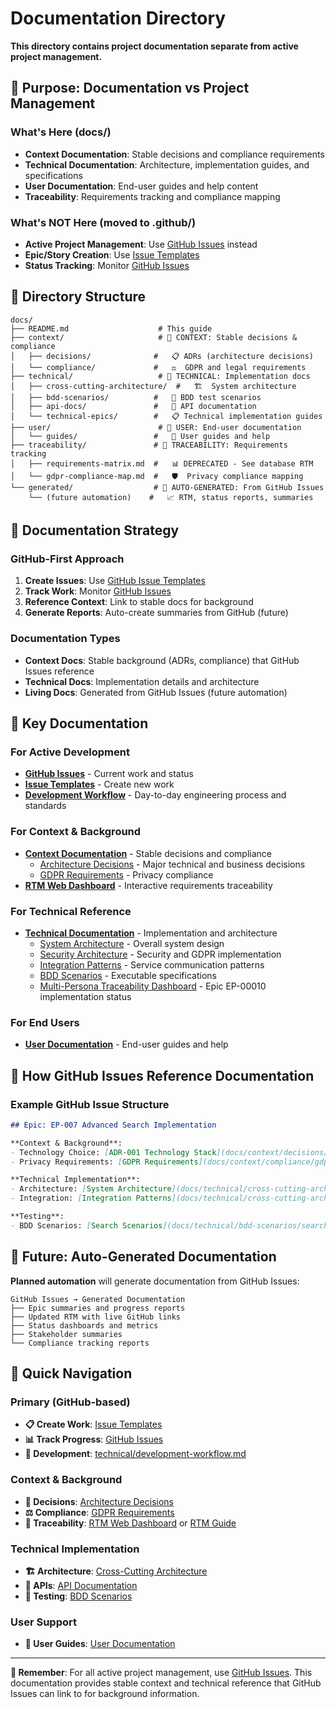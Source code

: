 # Documentation Directory

**This directory contains project documentation separate from active project management.**

## 🎯 Purpose: Documentation vs Project Management

### What's Here (docs/)
- **Context Documentation**: Stable decisions and compliance requirements
- **Technical Documentation**: Architecture, implementation guides, and specifications
- **User Documentation**: End-user guides and help content
- **Traceability**: Requirements tracking and compliance mapping

### What's NOT Here (moved to .github/)
- **Active Project Management**: Use [GitHub Issues](../.github/README.md) instead
- **Epic/Story Creation**: Use [Issue Templates](../../../issues/new/choose)
- **Status Tracking**: Monitor [GitHub Issues](../../../issues)

## 📁 Directory Structure

```
docs/
├── README.md                    # This guide
├── context/                     # 🎯 CONTEXT: Stable decisions & compliance
│   ├── decisions/              #   📋 ADRs (architecture decisions)
│   └── compliance/             #   ⚖️  GDPR and legal requirements
├── technical/                   # 🔧 TECHNICAL: Implementation docs
│   ├── cross-cutting-architecture/  #   🏗️  System architecture
│   ├── bdd-scenarios/          #   🧪 BDD test scenarios
│   ├── api-docs/               #   📡 API documentation
│   └── technical-epics/        #   📋 Technical implementation guides
├── user/                        # 👤 USER: End-user documentation
│   └── guides/                 #   📖 User guides and help
├── traceability/               # 🔗 TRACEABILITY: Requirements tracking
│   ├── requirements-matrix.md  #   📊 DEPRECATED - See database RTM
│   └── gdpr-compliance-map.md  #   🛡️  Privacy compliance mapping
└── generated/                  # 🤖 AUTO-GENERATED: From GitHub Issues
    └── (future automation)    #   📈 RTM, status reports, summaries
```

## 🔄 Documentation Strategy

### GitHub-First Approach
1. **Create Issues**: Use [GitHub Issue Templates](../.github/ISSUE_TEMPLATE/)
2. **Track Work**: Monitor [GitHub Issues](../../../issues)
3. **Reference Context**: Link to stable docs for background
4. **Generate Reports**: Auto-create summaries from GitHub (future)

### Documentation Types
- **Context Docs**: Stable background (ADRs, compliance) that GitHub Issues reference
- **Technical Docs**: Implementation details and architecture
- **Living Docs**: Generated from GitHub Issues (future automation)

## 📖 Key Documentation

### For Active Development
- **[GitHub Issues](../../../issues)** - Current work and status
- **[Issue Templates](../../../issues/new/choose)** - Create new work
- **[Development Workflow](technical/development-workflow.md)** - Day-to-day engineering process and standards

### For Context & Background
- **[Context Documentation](context/)** - Stable decisions and compliance
  - [Architecture Decisions](context/decisions/) - Major technical and business decisions
  - [GDPR Requirements](context/compliance/gdpr-requirements.md) - Privacy compliance
- **[RTM Web Dashboard](http://localhost:8000/api/rtm/reports/matrix?format=html)** - Interactive requirements traceability

### For Technical Reference
- **[Technical Documentation](technical/)** - Implementation and architecture
  - [System Architecture](technical/cross-cutting-architecture/system-architecture.md) - Overall system design
  - [Security Architecture](technical/cross-cutting-architecture/security-architecture.md) - Security and GDPR implementation
  - [Integration Patterns](technical/cross-cutting-architecture/integration-patterns.md) - Service communication patterns
  - [BDD Scenarios](technical/bdd-scenarios/) - Executable specifications
  - [Multi-Persona Traceability Dashboard](technical/technical-epics/developer-tooling/multipersona-dashboard.md) - Epic EP-00010 implementation status

### For End Users
- **[User Documentation](user/)** - End-user guides and help

## 🔗 How GitHub Issues Reference Documentation

### Example GitHub Issue Structure
```markdown
## Epic: EP-007 Advanced Search Implementation

**Context & Background**:
- Technology Choice: [ADR-001 Technology Stack](docs/context/decisions/adr-001-technology-stack.md)
- Privacy Requirements: [GDPR Requirements](docs/context/compliance/gdpr-requirements.md#data-minimization)

**Technical Implementation**:
- Architecture: [System Architecture](docs/technical/cross-cutting-architecture/system-architecture.md)
- Integration: [Integration Patterns](docs/technical/cross-cutting-architecture/integration-patterns.md)

**Testing**:
- BDD Scenarios: [Search Scenarios](docs/technical/bdd-scenarios/search-functionality.feature)
```

## 🤖 Future: Auto-Generated Documentation

**Planned automation** will generate documentation from GitHub Issues:

```
GitHub Issues → Generated Documentation
├── Epic summaries and progress reports
├── Updated RTM with live GitHub links
├── Status dashboards and metrics
├── Stakeholder summaries
└── Compliance tracking reports
```

## 🔗 Quick Navigation

### Primary (GitHub-based)
- **📋 Create Work**: [Issue Templates](../../../issues/new/choose)
- **📊 Track Progress**: [GitHub Issues](../../../issues)
- **🔧 Development**: [technical/development-workflow.md](technical/development-workflow.md)

### Context & Background
- **🎯 Decisions**: [Architecture Decisions](context/decisions/)
- **⚖️ Compliance**: [GDPR Requirements](context/compliance/gdpr-requirements.md)
- **🔗 Traceability**: [RTM Web Dashboard](http://localhost:8000/api/rtm/reports/matrix?format=html) or [RTM Guide](../quality/RTM_GUIDE.md)

### Technical Implementation
- **🏗️ Architecture**: [Cross-Cutting Architecture](technical/cross-cutting-architecture/)
- **📡 APIs**: [API Documentation](technical/api-docs/)
- **🧪 Testing**: [BDD Scenarios](technical/bdd-scenarios/)

### User Support
- **👤 User Guides**: [User Documentation](user/)

---

**📌 Remember**: For all active project management, use [GitHub Issues](../../../issues). This documentation provides stable context and technical reference that GitHub Issues can link to for background information.